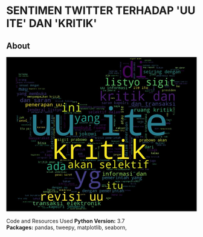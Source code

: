 # SENTIMEN TWITTER TERHADAP 'UU ITE' DAN 'KRITIK'
 ## About
![Figure 1](https://github.com/boxside/analisis-sentimen-twitter/blob/main/figure/twitter.jpg)

 Code and Resources Used 
  **Python Version:** 3.7  
  **Packages:** pandas, tweepy, matplotlib, seaborn,
